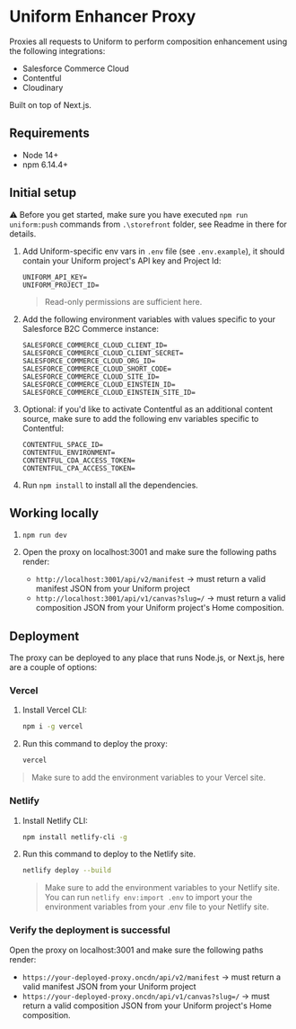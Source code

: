 # Uniform Enhancer Proxy

Proxies all requests to Uniform to perform composition enhancement using the following integrations:
- Salesforce Commerce Cloud
- Contentful
- Cloudinary

Built on top of Next.js.

## Requirements

- Node 14+
- npm 6.14.4+

## Initial setup

⚠️ Before you get started, make sure you have executed `npm run uniform:push` commands from `.\storefront` folder, see Readme in there for details.

1. Add Uniform-specific env vars in `.env` file (see `.env.example`), it should contain your Uniform project's API key and Project Id:
    ```
    UNIFORM_API_KEY=
    UNIFORM_PROJECT_ID=
    ```

    > Read-only permissions are sufficient here.

1. Add the following environment variables with values specific to your Salesforce B2C Commerce instance:

    ```
    SALESFORCE_COMMERCE_CLOUD_CLIENT_ID=
    SALESFORCE_COMMERCE_CLOUD_CLIENT_SECRET=
    SALESFORCE_COMMERCE_CLOUD_ORG_ID=
    SALESFORCE_COMMERCE_CLOUD_SHORT_CODE=
    SALESFORCE_COMMERCE_CLOUD_SITE_ID=
    SALESFORCE_COMMERCE_CLOUD_EINSTEIN_ID=
    SALESFORCE_COMMERCE_CLOUD_EINSTEIN_SITE_ID=

    ```

1. Optional: if you'd like to activate Contentful as an additional content source, make sure to add the following env variables specific to Contentful: 
    ```
    CONTENTFUL_SPACE_ID=
    CONTENTFUL_ENVIRONMENT=
    CONTENTFUL_CDA_ACCESS_TOKEN=
    CONTENTFUL_CPA_ACCESS_TOKEN=
    ```

1. Run `npm install` to install all the dependencies.

## Working locally

1. `npm run dev`

1. Open the proxy on localhost:3001 and make sure the following paths render:
    - `http://localhost:3001/api/v2/manifest` -> must return a valid manifest JSON from your Uniform project
    - `http://localhost:3001/api/v1/canvas?slug=/` -> must return a valid composition JSON from your Uniform project's Home composition.

## Deployment

The proxy can be deployed to any place that runs Node.js, or Next.js, here are a couple of options:

### Vercel

1. Install Vercel CLI:

    ```bash
    npm i -g vercel
    ```
1. Run this command to deploy the proxy:

    ```bash
    vercel
    ```

> Make sure to add the environment variables to your Vercel site.

### Netlify

1. Install Netlify CLI:

    ```bash
    npm install netlify-cli -g
    ```

1. Run this command to deploy to the Netlify site.

    ```bash
    netlify deploy --build
    ```

    > Make sure to add the environment variables to your Netlify site.
    > You can run `netlify env:import .env` to import your the environment variables from your .env file to your Netlify site.

### Verify the deployment is successful

Open the proxy on localhost:3001 and make sure the following paths render:
- `https://your-deployed-proxy.oncdn/api/v2/manifest` -> must return a valid manifest JSON from your Uniform project
- `https://your-deployed-proxy.oncdn/api/v1/canvas?slug=/` -> must return a valid composition JSON from your Uniform project's Home composition.
